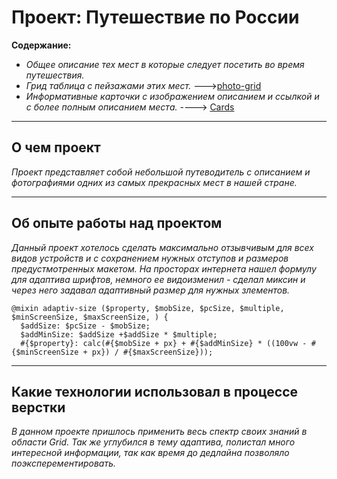 # Проект: Путешествие по России

 **Содержание:**
- _Общее описание тех мест в которые следует посетить во время путешествия._
- _Грид таблица с пейзажами этих мест._ --->[photo-grid](https://ibb.co/zPTg6fZ)
- _Информативные карточки с изображением описанием и ссылкой и с более полным описанием места._ ----> [Cards](https://ibb.co/M6QkvSv)
-----------------------------------------------------------
## О чем проект

_Проект представляет собой небольшой путеводитель с описанием и фотографиями одних из самых прекрасных мест в нашей стране._

---------------------------------------
## Об опыте работы над проектом
_Данный проект хотелось сделать максимально отзывчивым для всех видов устройств и с сохранением нужных отступов и размеров предустмотренных макетом. На просторах интернета нашел формулу для адаптива шрифтов, немного ее видоизменил - сделал миксин и через него задавал адаптивный размер для нужных злементов._
```
@mixin adaptiv-size ($property, $mobSize, $pcSize, $multiple, $minScreenSize, $maxScreenSize, ) {
  $addSize: $pcSize - $mobSize;
  $addMinSize: $addSize +$addSize * $multiple;
  #{$property}: calc(#{$mobSize + px} + #{$addMinSize} * ((100vw - #{$minScreenSize + px}) / #{$maxScreenSize}));
  ```
---------------------------------------------------------
## Какие технологии использовал в процессе верстки

_В данном проекте пришлось применить весь спектр своих знаний в области Grid. Так же углубился в тему адаптива, полистал много интересной информации, так как время до дедлайна позволяло поэксперементировать._